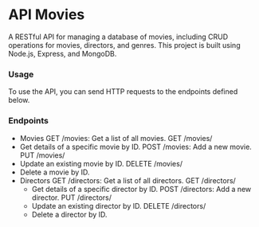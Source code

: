 # API Movies

A RESTful API for managing a database of movies, including CRUD operations for movies, directors, and genres. This project is built using Node.js, Express, and MongoDB.

### Usage
To use the API, you can send HTTP requests to the endpoints defined below.

### Endpoints
  - Movies
GET /movies: Get a list of all movies.
GET /movies/
  - Get details of a specific movie by ID.
POST /movies: Add a new movie.
PUT /movies/
  - Update an existing movie by ID.
DELETE /movies/
  - Delete a movie by ID.
- Directors
GET /directors: Get a list of all directors.
GET /directors/
  - Get details of a specific director by ID.
POST /directors: Add a new director.
PUT /directors/
  - Update an existing director by ID.
DELETE /directors/
  - Delete a director by ID.

